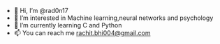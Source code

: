 - 👋 Hi, I’m @rad0n17 
- 👀 I’m interested in Machine learning,neural networks and psychology
- 🌱 I’m currently learning C and Python 
- 📫 You can reach me rachit.bhi004@gmail.com

<!---
rad0n17/rad0n17 is a ✨ special ✨ repository because its `README.md` (this file) appears on your GitHub profile.
You can click the Preview link to take a look at your changes.
--->
